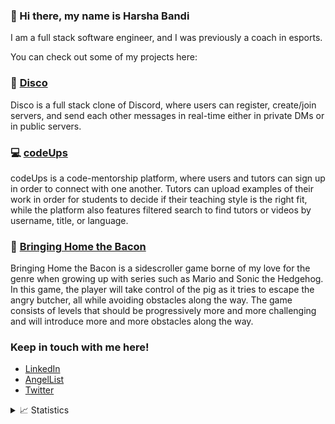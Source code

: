 ### 👋 Hi there, my name is Harsha Bandi 

I am a full stack software engineer, and I was previously a coach in esports.

You can check out some of my projects here:

<h3>💬 <a href="https://disc-o.herokuapp.com/#/">Disco</a></h3>

Disco is a full stack clone of Discord, where users can register, create/join servers, and send each other messages in real-time either in private DMs or in public servers.

<h3>💻 <a href="https://codeups.herokuapp.com/">codeUps</a></h3>

codeUps is a code-mentorship platform, where users and tutors can sign up in order to connect with one another. Tutors can upload examples of their work in order for students to decide if their teaching style is the right fit, while the platform also features filtered search to find tutors or videos by username, title, or language.

<h3>🥓 <a href="https://ggharsha.github.io/bringing_home_the_bacon/">Bringing Home the Bacon</a></h3>

Bringing Home the Bacon is a sidescroller game borne of my love for the genre when growing up with series such as Mario and Sonic the Hedgehog. In this game, the player will take control of the pig as it tries to escape the angry butcher, all while avoiding obstacles along the way. The game consists of levels that should be progressively more and more challenging and will introduce more and more obstacles along the way.

### Keep in touch with me here!
  * <a href="https://linkedin/in/ggharsha">LinkedIn</a>
  * <a href="https://angel.co/u/harsha-bandi">AngelList</a>
  * <a href="https://twitter.com/ggharsha">Twitter</a>

<details>
 <summary>📈 Statistics</summary>
<img alt="Harsha's GitHub Top Languages" src="https://github-readme-stats.vercel.app/api/top-langs/?username=ggharsha" />
 
<img alt="Harsha's GitHub Stats" src="https://github-readme-stats.vercel.app/api?username=ggharsha" />

</details>
